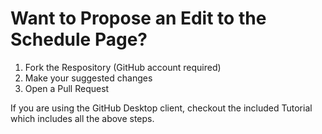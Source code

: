 # Want to Propose an Edit to the Schedule Page?

1.  Fork the Respository (GitHub account required)
2.  Make your suggested changes
3.  Open a Pull Request

If you are using the GitHub Desktop client, checkout the included Tutorial which includes all the above steps.

